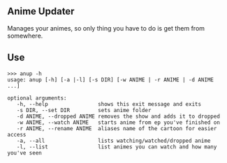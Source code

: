 ## Anime Updater
Manages your animes, so only thing you have to do is get them from somewhere.

## Use
```
>>> anup -h
usage: anup [-h] [-a |-l] [-s DIR] [-w ANIME | -r ANIME | -d ANIME ...]

optional arguments:
   -h, --help                shows this exit message and exits
   -s DIR, --set DIR         sets anime folder
   -d ANIME, --dropped ANIME removes the show and adds it to dropped
   -w ANIME, --watch ANIME   starts anime from ep you've finished on
   -r ANIME, --rename ANIME  aliases name of the cartoon for easier access
   -a, --all                 lists watching/watched/dropped anime
   -l, --list                list animes you can watch and how many you've seen
```
